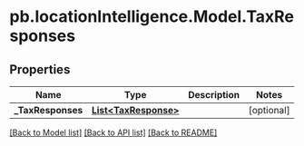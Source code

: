 # pb.locationIntelligence.Model.TaxResponses
## Properties

Name | Type | Description | Notes
------------ | ------------- | ------------- | -------------
**_TaxResponses** | [**List&lt;TaxResponse&gt;**](TaxResponse.md) |  | [optional] 

[[Back to Model list]](../README.md#documentation-for-models) [[Back to API list]](../README.md#documentation-for-api-endpoints) [[Back to README]](../README.md)

